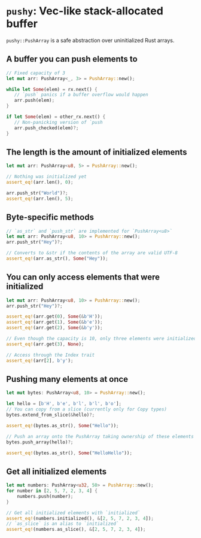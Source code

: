 # `pushy`: Vec-like stack-allocated buffer

`pushy::PushArray` is a safe abstraction over uninitialized Rust arrays.

## A buffer you can push elements to

```rust
// Fixed capacity of 3
let mut arr: PushArray<_, 3> = PushArray::new();

while let Some(elem) = rx.next() {
   // `push` panics if a buffer overflow would happen
   arr.push(elem);
}

if let Some(elem) = other_rx.next() {
   // Non-panicking version of `push
   arr.push_checked(elem)?;
}
```

## The length is the amount of initialized elements

```rust
let mut arr: PushArray<u8, 5> = PushArray::new();

// Nothing was initialized yet
assert_eq!(arr.len(), 0);

arr.push_str("World")?;
assert_eq!(arr.len(), 5);
```

## Byte-specific methods

```rust
// `as_str` and `push_str` are implemented for `PushArray<u8>`
let mut arr: PushArray<u8, 10> = PushArray::new();
arr.push_str("Hey")?;

// Converts to &str if the contents of the array are valid UTF-8
assert_eq!(arr.as_str(), Some("Hey"));
``` 

## You can only access elements that were initialized

```rust
let mut arr: PushArray<u8, 10> = PushArray::new();
arr.push_str("Hey")?;

assert_eq!(arr.get(0), Some(&b'H'));
assert_eq!(arr.get(1), Some(&b'e'));
assert_eq!(arr.get(2), Some(&b'y'));

// Even though the capacity is 10, only three elements were initialized, so `get(3)` returns None
assert_eq!(arr.get(3), None);

// Access through the Index trait
assert_eq!(arr[2], b'y');
```

## Pushing many elements at once

```rust
let mut bytes: PushArray<u8, 10> = PushArray::new();

let hello = [b'H', b'e', b'l', b'l', b'o'];
// You can copy from a slice (currently only for Copy types)
bytes.extend_from_slice(&hello)?;

assert_eq!(bytes.as_str(), Some("Hello"));

// Push an array onto the PushArray taking ownership of these elements (works for !Copy elements)
bytes.push_array(hello)?;

assert_eq!(bytes.as_str(), Some("HelloHello"));
```

## Get all initialized elements

```rust
let mut numbers: PushArray<u32, 50> = PushArray::new();
for number in [2, 5, 7, 2, 3, 4] {
    numbers.push(number);
}

// Get all initialized elements with `initialized`
assert_eq!(numbers.initialized(), &[2, 5, 7, 2, 3, 4]);
// `as_slice` is an alias to `initialized`
assert_eq!(numbers.as_slice(), &[2, 5, 7, 2, 3, 4]);
```
